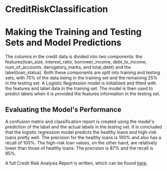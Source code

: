 # CreditRiskClassification





# Making the Training and Testing Sets and Model Predictions

The columns in the credit data is divided into two components: the features(loan_size, interest_ratio, borrower_income, debt_to_income, num_of_accounts, derogatory_marks, and total_debt) and the label(loan_status). Both these components are split into training and testing sets, with 75% of the data being in the training set and the remaining 25% in the testing set. A Logistic Regression model is initialized and fitted with the features and label data in the training set. The model is then used to predict labels when it is provided the features information in the testing set. 


## Evaluating the Model's Performance 

A confusion matrix and classification report is created using the model's prediction of the label and the actual labels in the testing set. It is concluded that the logistic regression model predicts the healthy loans and high-risk loans pretty well. The precision for the healthy loans is 100% and also has a recall of 100%. The high-risk loan values, on the other hand, are relatively lower than those of healthy loans: The precision is 87% and the recall is 95%.


A full Credit Risk Analysis Report is written, which can be found [here](https://github.com/palraval/CreditRiskClassification/blob/main/report.md).

